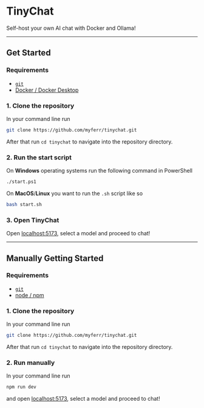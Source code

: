 # TinyChat
Self-host your own AI chat with Docker and Ollama!

---

## Get Started
### Requirements
- [`git`](https://git-scm.com/)
- [Docker / Docker Desktop](https://docker.com/)

### 1. Clone the repository
In your command line run

```sh
git clone https://github.com/myferr/tinychat.git
```

After that run `cd tinychat` to navigate into the repository directory.

### 2. Run the start script
On **Windows** operating systems run the following command in PowerShell

```sh
./start.ps1
```

On **MacOS**/**Linux** you want to run the `.sh` script like so

```sh
bash start.sh
```

### 3. Open TinyChat
Open [localhost:5173](http://localhost:5173), select a model and proceed to chat!

---


## Manually Getting Started
### Requirements
- [`git`](https://git-scm.com/)
- [node / npm](https://nodejs.org/)

### 1. Clone the repository
In your command line run

```sh
git clone https://github.com/myferr/tinychat.git
```

After that run `cd tinychat` to navigate into the repository directory.

### 2. Run manually
In your command line run

```sh
npm run dev
```

and open [localhost:5173](http://localhost:5173), select a model and proceed to chat!
